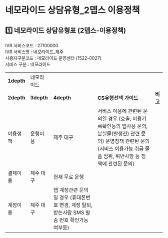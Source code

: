 # 네모라이드 상담유형_2뎁스 이용정책

**1️⃣ 네모라이드** **상담유형표 (2뎁스-이용정책)**
----------------------------------

IVR 서비스코드 : 27100000  
IVR 서비스명 : 네모라이드\_제주  
사용자구분코드 : 네모라이드 운영센터 (1522-0027)  
서비스 구분 : 네모라이드

|  |  |  |  |  |
| --- | --- | --- | --- | --- |
| **1depth** | 네모라이드 | | | |
| **2depth** | **3depth** | **4depth** | **CS유형선택 가이드** | **비고** |
| 이용정책 | 운행이용 | 제주    대구 | 서비스 이용에 관련된 문의일 경우 (호출, 이용기록확인등의 앱사용 문의, 분실물(발생전) 관련 문의) 운영정책 관련된 문의 (서비스 이용가능 취급 물품 범위, 위반사항 등 정책에 관련된 문의) |  |
| 결제이용 | 제주    대구 | 현재 무료 운행 |  |
| 계정이용 | 제주    대구 | 앱 계정관련 문의일 경우 (휴대폰번호 변경, 계정 탈퇴, 받는사람 SMS 발송 번호 확인가능여부등) |  |